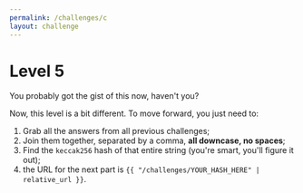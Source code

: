 ```yaml
---
permalink: /challenges/c
layout: challenge
---
```


# Level 5

You probably got the gist of this now, haven't you?

Now, this level is a bit different. To move forward, you just need to:

1. Grab all the answers from all previous challenges;
2. Join them together, separated by a comma, **all downcase, no spaces**;
3. Find the `keccak256` hash of that entire string (you're smart, you'll figure it
   out);
4. the URL for the next part is `{{ "/challenges/YOUR_HASH_HERE" | relative_url
   }}`.

